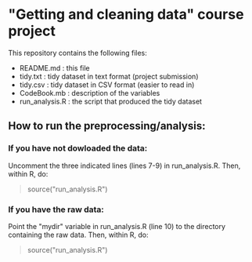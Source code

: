 # "Getting and cleaning data" course project

This repository contains the following files:
- README.md : this file
- tidy.txt : tidy dataset in text format (project submission)
- tidy.csv : tidy dataset in CSV format (easier to read in) 
- CodeBook.mb : description of the variables
- run_analysis.R : the script that produced the tidy dataset

## How to run the preprocessing/analysis:

### If you have not dowloaded the data:
Uncomment the three indicated lines (lines 7-9) in run_analysis.R.
Then, within R, do:
> source("run_analysis.R")

### If you have the raw data:
Point the "mydir" variable in run_analysis.R (line 10) to the directory
containing the raw data.  Then, within R, do:
> source("run_analysis.R")

